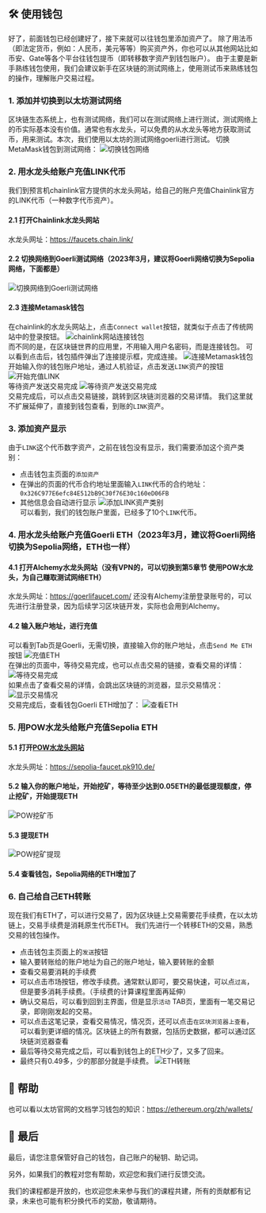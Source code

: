 🛠 使用钱包
----------------------------------
好了，前面钱包已经创建好了，接下来就可以往钱包里添加资产了。
除了用法币（即法定货币，例如：人民币，美元等等）购买资产外，你也可以从其他网站比如币安、Gate等各个平台往钱包提币（即转移数字资产到钱包账户）。
由于主要是新手熟练钱包使用，我们会建议新手在区块链的测试网络上，使用测试币来熟练钱包的操作，理解账户交易过程。
### 1. 添加并切换到以太坊测试网络
区块链生态系统上，也有测试网络，我们可以在测试网络上进行测试，测试网络上的币实际基本没有价值。通常也有水龙头，可以免费的从水龙头等地方获取测试币，用来测试。本次，我们使用以太坊的测试网络goerli进行测试。
切换MetaMask钱包到测试网络：
![切换钱包网络](https://live.staticflickr.com/65535/52710993358_9f808eb05a_h.jpg)
### 2. 用水龙头给账户充值LINK代币
我们到预言机chainlink官方提供的水龙头网站，给自己的账户充值Chainlink官方的LINK代币（一种数字代币资产）。
#### 2.1 打开Chainlink水龙头网站
水龙头网址：<https://faucets.chain.link/>
#### 2.2 切换网络到Goerli测试网络（2023年3月，建议将Goerli网络切换为Sepolia网络，下面都是）
![切换网络到Goerli测试网络](https://live.staticflickr.com/65535/52710914125_31a9d6a4fb_h.jpg)
#### 2.3 连接Metamask钱包
在chainlink的水龙头网站上，点击`Connect wallet`按钮，就类似于点击了传统网站中的登录按钮。
![chainlink网站连接钱包](https://live.staticflickr.com/65535/52710756849_b9ce445caa_h.jpg)  
而不同的是，在区块链世界的应用里，不用输入用户名密码，而是连接钱包。
可以看到点击后，钱包插件弹出了连接提示框，完成连接。
![连接Metamask钱包](https://live.staticflickr.com/65535/52710914030_1828fc5c41_z.jpg)  
开始输入你的钱包账户地址，通过人机验证，点击发送`LINK`资产的按钮
![开始充值LINK](https://live.staticflickr.com/65535/52710499491_9af4dbf61b_h.jpg)  
等待资产发送交易完成
![等待资产发送交易完成](https://live.staticflickr.com/65535/52710499436_59d3cf0c62_c.jpg)  
交易完成后，可以点击交易链接，跳转到区块链浏览器的交易详情。
我们这里就不扩展延伸了，直接到钱包查看，到账的`LINK`资产。
### 3. 添加资产显示
由于`LINK`这个代币数字资产，之前在钱包没有显示，我们需要添加这个资产类别：
- 点击钱包主页面的`添加资产`
- 在弹出的页面的代币合约地址里面输入`LINK`代币的合约地址：`0x326C977E6efc84E512bB9C30f76E30c160eD06FB`
- 其他信息会自动进行显示
![添加LINK资产类别](https://live.staticflickr.com/65535/52710756679_79592267ba_h.jpg)  
可以看到，我们的钱包账户里面，已经多了10个`LINK`代币。
### 4. 用水龙头给账户充值Goerli ETH（2023年3月，建议将Goerli网络切换为Sepolia网络，ETH也一样）
#### 4.1 打开Alchemy水龙头网站（没有VPN的，可以切换到第5章节 使用POW水龙头，为自己赚取测试网络ETH）
水龙头网址：<https://goerlifaucet.com/>
还没有Alchemy注册登录账号的，可以先进行注册登录，因为后续学习区块链开发，实际也会用到Alchemy。
#### 4.2 输入账户地址，进行充值
可以看到Tab页是Goerli，无需切换，直接输入你的账户地址，点击`Send Me ETH`按钮
![充值ETH](https://live.staticflickr.com/65535/52710913895_9911db548c_k.jpg)  
在弹出的页面中，等待交易完成，也可以点击交易的链接，查看交易的详情：
![等待交易完成](https://live.staticflickr.com/65535/52710499361_1d17857518_h.jpg)  
如果点击了查看交易的详情，会跳出区块链的浏览器，显示交易情况：
![显示交易情况](https://live.staticflickr.com/65535/52709975747_6953a47e2e_h.jpg)  
交易完成后，查看钱包Goerli ETH增加了：
![查看ETH](https://live.staticflickr.com/65535/52710976298_f5b5bd8a14.jpg)
### 5. 用POW水龙头给账户充值Sepolia ETH
#### 5.1 打开[POW水龙头网站](https://sepolia-faucet.pk910.de/)
水龙头网址：<https://sepolia-faucet.pk910.de/>
#### 5.2 输入你的账户地址，开始挖矿，等待至少达到0.05ETH的最低提现额度，停止挖矿，开始提现ETH
![POW挖矿币](https://live.staticflickr.com/65535/52747526229_f74dcd240b_b.jpg)  
#### 5.3 提现ETH
![POW挖矿提现](https://live.staticflickr.com/65535/52747526139_daf6e99f3a_h.jpg)
#### 5.4 查看钱包，Sepolia网络的ETH增加了
### 6. 自己给自己ETH转账
现在我们有ETH了，可以进行交易了，因为区块链上交易需要花手续费，在以太坊链上，交易手续费是消耗原生代币ETH。
我们先进行一个转移ETH的交易，熟悉交易的钱包操作。
- 点击钱包主页面上的`发送`按钮
- 输入要转账给的账户地址为自己的账户地址，输入要转账的金额
- 查看交易要消耗的手续费
- 可以点击市场按钮，修改手续费。通常默认即可，要交易快速，可以点`过高`，但是要多消耗手续费。（手续费的计算课程里面再延伸）
- 确认交易后，可以看到回到主界面，但是显示`活动` TAB页，里面有一笔交易记录，即刚刚发起的交易。
- 可以点击这笔记录，查看交易情况，情况页，还可以点击`在区块浏览器上查看`，可以看到更详细的情况。区块链上的所有数据，包括历史数据，都可以通过区块链浏览器查看
- 最后等待交易完成之后，可以看到钱包上的ETH少了，又多了回来。
- 最终只有0.49多，少的那部分就是手续费。
![ETH转账](https://live.staticflickr.com/65535/52709975672_c961048b14_k.jpg)

🤘 帮助
----------------------------------
也可以看以太坊官网的文档学习钱包的知识：<https://ethereum.org/zh/wallets/>

🤚 最后
----------------------------------
最后，请您注意保管好自己的钱包，自己账户的秘钥、助记词。

另外，如果我们的教程对您有帮助，欢迎您和我们进行反馈交流。

我们的课程都是开放的，也欢迎您未来参与我们的课程共建，所有的贡献都有记录，未来也可能有积分换代币的奖励，敬请期待。
